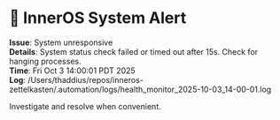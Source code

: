 # 🚨 InnerOS System Alert

**Issue**: System unresponsive  
**Details**: System status check failed or timed out after 15s. Check for hanging processes.  
**Time**: Fri Oct  3 14:00:01 PDT 2025  
**Log**: /Users/thaddius/repos/inneros-zettelkasten/.automation/logs/health_monitor_2025-10-03_14-00-01.log

Investigate and resolve when convenient.
